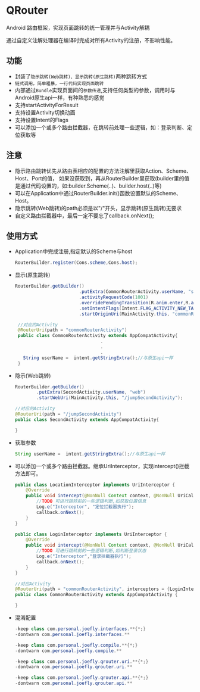# QRouter
Android 路由框架，实现页面跳转的统一管理并与Activity解耦

通过自定义注解处理器在编译时完成对所有Activity的注册，不影响性能。
## 功能
* 封装了`隐示跳转(Web跳转)、显示跳转(原生跳转)`两种跳转方式
* `链式调用，简单粗暴，一行代码实现页面跳转`
* 内部通过`Bundle`实现页面间的`参数传递`,支持任何类型的参数，调用时与Android原生api一样，有种熟悉的感觉
* 支持startActivityForResult
* 支持设置Activity切换动画
* 支持设置Intent的Flags
* 可以添加一个或多个路由拦截器，在跳转前处理一些逻辑，如：登录判断、定位获取等
## 注意
* 隐示路由跳转优先从路由表相应的配置的方法注解里获取Action、Scheme、Host、Port的值，
如果没获取到，再从RouterBuilder里获取(builder里的值是通过代码设置的，如:builder.Scheme(..)、builder.host(..)等)
* 可以在Application中通过RouterBuilder.init()函数设置默认的Scheme、Host。
* 隐示跳转(Web跳转)的path必须是以"/"开头，显示跳转(原生跳转)无要求
* 自定义路由拦截器中，最后一定不要忘了callback.onNext();
## 使用方式
* Application中完成注册,指定默认的Scheme与host
    ``` java
    RouterBuilder.register(Cons.scheme,Cons.host);
    ```
* 显示(原生跳转)
    ``` java
    RouterBuilder.getBuilder()
                            .putExtra(CommonRouterActivity.userName, "str-origin")
                            .activityRequestCode(1001)
                            .overridePendingTransition(R.anim.enter,R.anim.exit)
                            .setIntentFlags(Intent.FLAG_ACTIVITY_NEW_TASK)
                            .startOriginUri(MainActivity.this, "commonRouterActivity");

     //对应的Activity
     @RouterUri(path = "commonRouterActivity")
     public class CommonRouterActivity extends AppCompatActivity{
                                    .
                                    .
                                    .
       String userName =  intent.getStringExtra();//与原生api一样
     }
     ```
* 隐示(Web跳转)
    ``` java
    RouterBuilder.getBuilder()
            .putExtra(SecondActivity.userName, "web")
            .startWebUri(MainActivity.this, "/jumpSecondActivity");

    //对应的Activity
    @RouterUri(path = "/jumpSecondActivity")
    public class SecondActivity extends AppCompatActivity{

    }
    ```
* 获取参数
    ``` java
    String userName =  intent.getStringExtra();//与原生api一样
    ```
* 可以添加一个或多个路由拦截器。继承UriInterceptor，实现intercept()拦截方法即可。
    ``` java
    public class LocationInterceptor implements UriInterceptor {
        @Override
        public void intercept(@NonNull Context context, @NonNull UriCallback callback) {
            //TODO 可进行跳转前的一些逻辑判断,如获取位置信息
            Log.e("Interceptor", "定位拦截器执行");
            callback.onNext();
        }
    }

    public class LoginInterceptor implements UriInterceptor {
        @Override
        public void intercept(@NonNull Context context, @NonNull UriCallback callback) {
            //TODO 可进行跳转前的一些逻辑判断,如判断登录状态
            Log.e("Interceptor","登录拦截器执行");
            callback.onNext();
        }
    }

    //对应Activity
    @RouterUri(path = "commonRouterActivity", interceptors = {LoginInterceptor.class,LocationInterceptor.class})
    public class CommonRouterActivity extends AppCompatActivity {

    }
    ```
* 混淆配置
    ``` java
    -keep class com.personal.joefly.interfaces.**{*;}
    -dontwarn com.personal.joefly.interfaces.**

    -keep class com.personal.joefly.compile.**{*;}
    -dontwarn com.personal.joefly.compile.**

    -keep class com.personal.joefly.qrouter.uri.**{*;}
    -dontwarn com.personal.joefly.qrouter.uri.**

    -keep class com.personal.joefly.qrouter.api.**{*;}
    -dontwarn com.personal.joefly.qrouter.api.**
    ```

